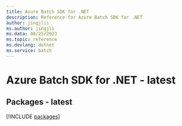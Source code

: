 ```yaml
---
title: Azure Batch SDK for .NET
description: Reference for Azure Batch SDK for .NET
author: jingjlii
ms.author: jingjli
ms.data: 08/25/2023
ms.topic: reference
ms.devlang: dotnet
ms.service: batch
---
```

# Azure Batch SDK for .NET - latest
## Packages - latest
[!INCLUDE [packages](batch-index.md)]